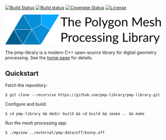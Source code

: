 [![Build Status](https://travis-ci.org/pmp-library/pmp-library.svg?branch=master)](https://travis-ci.org/pmp-library/pmp-library)
[![Build status](https://ci.appveyor.com/api/projects/status/48ipcc9q7u09adn5?svg=true)](https://ci.appveyor.com/project/dsieger/pmp-library)
[![Coverage Status](https://coveralls.io/repos/github/pmp-library/pmp-library/badge.svg?branch=master)](https://coveralls.io/github/pmp-library/pmp-library?branch=master)
[![License](https://img.shields.io/badge/License-BSD%203--Clause-blue.svg)](https://opensource.org/licenses/BSD-3-Clause)

<img src="docs/images/pmp-logo-text.png" alt="logo" width="750px"/>

The pmp-library is a modern C++ open-source library for digital geometry
processing. See the [home page](http://www.pmp-library.org) for details.

## Quickstart

Fetch the repository:

    $ git clone --recursive https://github.com/pmp-library/pmp-library.git

Configure and build:

    $ cd pmp-library && mkdir build && cd build && cmake .. && make

Run the mesh processing app:

    $ ./mpview ../external/pmp-data/off/bunny.off

